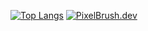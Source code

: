 [![Top Langs](https://github-readme-stats.vercel.app/api/top-langs/?username=OfficialPixelBrush&exclude_repo=4Bit-DTL-Computer,officialpixelbrush.github.io,Pok-dungeon-Discord-Theme-,FluffyPlatformer&layout=compact)](https://github.com/anuraghazra/github-readme-stats)
[![PixelBrush.dev](https://pixelbrush.dev/images/embed.png)](https://pixelbrush.dev/)

